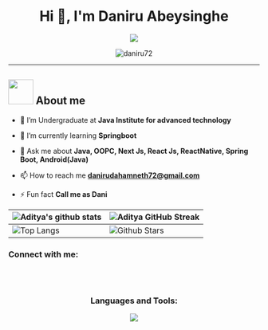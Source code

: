 <h1 align="center">Hi 👋, I'm Daniru Abeysinghe</h1>

<p align="center">
  <a href="https://github.com/DenverCoder1/readme-typing-svg"><img src="https://readme-typing-svg.herokuapp.com?font=Time+New+Roman&color=%23C8BE25&size=25&center=true&vCenter=true&width=630&height=120&lines=Full-Stack+Software+Engineer(Undergraduater);Competitive+Programmer;Always+learning+new+things;Interested+in+Android+Application+development"></a>
</p>


<p align="center"> <img src="https://komarev.com/ghpvc/?username=daniru72&label=Profile%20views&color=0e75b6&style=flat" alt="daniru72" /> </p>

---

## <picture><img src = "https://github.com/7oSkaaa/7oSkaaa/blob/main/Images/about_me.gif?raw=true" width = 50px></picture> About me

- 🔭 I’m Undergraduate at **Java Institute for advanced technology**

- 🌱 I’m currently learning **Springboot**

- 💬 Ask me about **Java, OOPC, Next Js, React Js, ReactNative, Spring Boot, Android(Java)**

- 📫 How to reach me **danirudahamneth72@gmail.com**

- ⚡ Fun fact **Call me as Dani**
  

| ![Aditya's github stats](https://github-readme-stats.vercel.app/api?username=Daniru72&show_icons=true&theme=tokyonight) | ![Aditya GitHub Streak](https://github-readme-streak-stats.herokuapp.com/?user=Daniru72&theme=tokyonight) |
| --- | --- |
| ![Top Langs](https://github-readme-stats.vercel.app/api/top-langs/?username=Daniru72&layout=compact&langs_count=10&theme=tokyonight) | ![Github Stars](https://github-readme-stats.vercel.app/api?username=Daniru72&show_icons=true&locale=en&count_private=true&hide_rank=true&custom_title=My%20GitHub%20Stats&disable_animations=true&theme=tokyonight) |




<h3 align="left">Connect with me:</h3>
<p align="left">
</p>

</br></br>

<h3 align="center">Languages and Tools:</h3>
<p align="center">
  <a href="https://skillicons.dev">
    <img src="https://skillicons.dev/icons?i=git,css,figma,github,html,java,js,mongodb,mysql,nodejs,react,redux,tailwind,vscode,kubernetes&perline=14" />
  </a>
</p>

</br></br>




